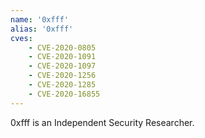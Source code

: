 ```yaml
---
name: '0xfff'
alias: '0xfff'
cves:
    - CVE-2020-0805
    - CVE-2020-1091
    - CVE-2020-1097
    - CVE-2020-1256
    - CVE-2020-1285
    - CVE-2020-16855
---
```

0xfff is an Independent Security Researcher.